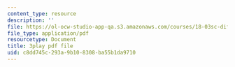 ```yaml
---
content_type: resource
description: ''
file: https://ol-ocw-studio-app-qa.s3.amazonaws.com/courses/18-03sc-differential-equations-fall-2011/c8dd745c293a9b108308ba55b1da9710_zmzyW1rP-hk.pdf
file_type: application/pdf
resourcetype: Document
title: 3play pdf file
uid: c8dd745c-293a-9b10-8308-ba55b1da9710
---
```

